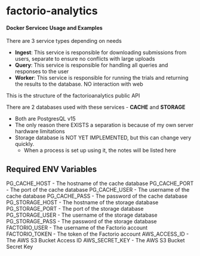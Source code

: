 # factorio-analytics

#### Docker Servicec Usage and Examples

There are 3 service types depending on needs
- **Ingest**: This service is responsible for downloading submissions from users, separate to ensure no conflicts with large uploads
- **Query**: This service is responsible for handling all queries and responses to the user
- **Worker**: This service is responsible for running the trials and returning the results to the database. NO interaction with web

This is the structure of the factorioanalytics public API

There are 2 databases used with these services - **CACHE** and **STORAGE**
- Both are PostgresQL v15
- The only reason there EXISTS a separation is because of my own server hardware limitations
- Storage database is NOT YET IMPLEMENTED, but this can change very quickly.
  - When a process is set up using it, the notes will be listed here

## Required ENV Variables

PG_CACHE_HOST - The hostname of the cache database
PG_CACHE_PORT - The port of the cache database
PG_CACHE_USER - The username of the cache database
PG_CACHE_PASS - The password of the cache database
PG_STORAGE_HOST - The hostname of the storage database
PG_STORAGE_PORT - The port of the storage database
PG_STORAGE_USER - The username of the storage database
PG_STORAGE_PASS - The password of the storage database
FACTORIO_USER - The username of the Factorio account
FACTORIO_TOKEN - The token of the Factorio account
AWS_ACCESS_ID - The AWS S3 Bucket Access ID
AWS_SECRET_KEY - The AWS S3 Bucket Secret Key

